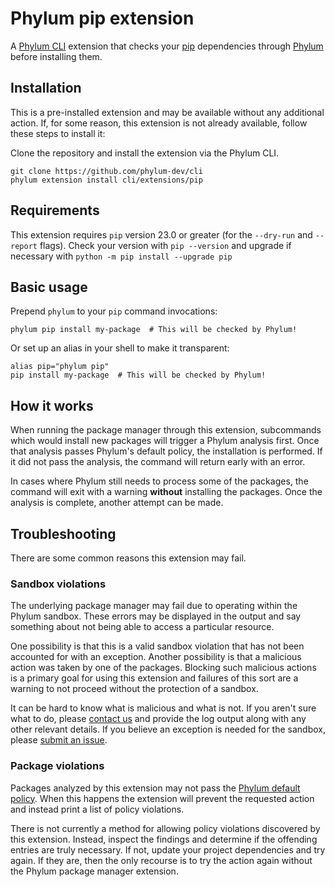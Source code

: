 # Phylum pip extension

A [Phylum CLI][phylum-cli] extension that checks your [pip] dependencies through
[Phylum][phylum] before installing them.

[phylum-cli]: https://github.com/phylum-dev/cli
[pip]: https://pip.pypa.io
[phylum]: https://phylum.io

## Installation

This is a pre-installed extension and may be available without any additional
action. If, for some reason, this extension is not already available, follow
these steps to install it:

Clone the repository and install the extension via the Phylum CLI.

```console
git clone https://github.com/phylum-dev/cli
phylum extension install cli/extensions/pip
```

## Requirements

This extension requires `pip` version 23.0 or greater (for the `--dry-run` and
`--report` flags). Check your version with `pip --version` and upgrade if
necessary with `python -m pip install --upgrade pip`

## Basic usage

Prepend `phylum` to your `pip` command invocations:

```console
phylum pip install my-package  # This will be checked by Phylum!
```

Or set up an alias in your shell to make it transparent:

```console
alias pip="phylum pip"
pip install my-package  # This will be checked by Phylum!
```

## How it works

When running the package manager through this extension, subcommands which would
install new packages will trigger a Phylum analysis first. Once that analysis
passes Phylum's default policy, the installation is performed. If it did not
pass the analysis, the command will return early with an error.

In cases where Phylum still needs to process some of the packages, the command
will exit with a warning **without** installing the packages. Once the analysis
is complete, another attempt can be made.

## Troubleshooting

There are some common reasons this extension may fail.

### Sandbox violations

The underlying package manager may fail due to operating within the Phylum
sandbox. These errors may be displayed in the output and say something about not
being able to access a particular resource.

One possibility is that this is a valid sandbox violation that has not been
accounted for with an exception. Another possibility is that a malicious action
was taken by one of the packages. Blocking such malicious actions is a primary
goal for using this extension and failures of this sort are a warning to not
proceed without the protection of a sandbox.

It can be hard to know what is malicious and what is not. If you aren't sure
what to do, please [contact us][contact] and provide the log output along with
any other relevant details. If you believe an exception is needed for the
sandbox, please [submit an issue][issue].

[issue]: https://github.com/phylum-dev/cli/issues/new/choose
[contact]: https://docs.phylum.io/support/contact_us

### Package violations

Packages analyzed by this extension may not pass the
[Phylum default policy][policy]. When this happens the extension will prevent
the requested action and instead print a list of policy violations.

There is not currently a method for allowing policy violations discovered by
this extension. Instead, inspect the findings and determine if the offending
entries are truly necessary. If not, update your project dependencies and try
again. If they are, then the only recourse is to try the action again without
the Phylum package manager extension.

[policy]: https://docs.phylum.io/knowledge_base/policy
